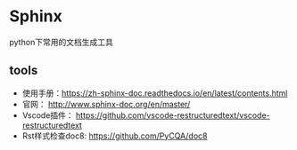 # Sphinx

python下常用的文档生成工具

## tools

- 使用手册：<https://zh-sphinx-doc.readthedocs.io/en/latest/contents.html>
- 官网： <http://www.sphinx-doc.org/en/master/>
- Vscode插件： <https://github.com/vscode-restructuredtext/vscode-restructuredtext>
- Rst样式检查doc8: <https://github.com/PyCQA/doc8>
